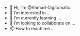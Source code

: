 - 👋 Hi, I’m @Ahmad-Digitomatic
- 👀 I’m interested in ...
- 🌱 I’m currently learning ...
- 💞️ I’m looking to collaborate on ...
- 📫 How to reach me ...

<!---
Ahmad-Digitomatic/Ahmad-Digitomatic is a ✨ special ✨ repository because its `README.md` (this file) appears on your GitHub profile.
You can click the Preview link to take a look at your changes.
--->
